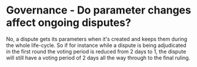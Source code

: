 # Governance - Do parameter changes affect ongoing disputes?

No, a dispute gets its parameters when it's created and keeps them during the whole life-cycle. So if for instance while a dispute is being adjudicated in the first round the voting period is reduced from 2 days to 1, the dispute will still have a voting period of 2 days all the way through to the final ruling.
